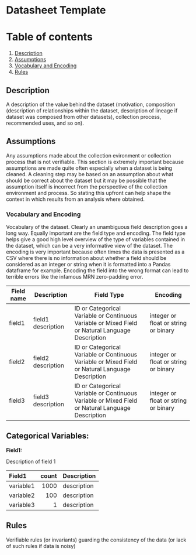 # Datasheet Template 

# Table of contents
1. [Description](#description)
2. [Assumptions](#assumptions)
3. [Vocabulary and Encoding](#vocabandencoding)
3. [Rules](#rules)

## Description <a name="description"></a>

A description of the value behind the dataset (motivation, composition (description of relationships within the dataset, description of lineage if dataset was composed from other datasets), collection process, recommended uses, and so on).


## Assumptions <a name="assumptions"></a>

Any assumptions made about the collection evironment or collection process that is not verifiable. This section is extremely important because assumptions are made quite often especially when a dataset is being cleaned. A cleaning step may be based on an assumption about what should be correct about the dataset but it may be possible that the assumption itself is incorrect from the perspective of the collection environment and process. So stating this upfront can help shape the context in which results from an analysis where obtained. 

### Vocabulary and Encoding <a name="vocabandencoding"></a>

Vocabulary of the dataset. Clearly an unambiguous field description goes a long way. Equally important are the field type and encoding. The field type helps give a good high level overview of the type of variables contained in the dataset, which can be a very informative view of the dataset. The encoding is very important because often times the data is presented as a CSV where there is no information about whether a field should be considered as an integer or string when it is formatted into a Pandas dataframe for example. Encoding the field into the wrong format can lead to terrible errors like the infamous MRN zero-padding error. 

| **Field name** | **Description** | **Field Type** | **Encoding** |
|---|---|---|---|
| field1 | field1 description | ID or Categorical Variable or Continuous Variable or Mixed Field or Natural Language Description | integer or float or string or binary |
| field2 | field2 description | ID or Categorical Variable or Continuous Variable or Mixed Field or Natural Language Description | integer or float or string or binary |
| field3 | field3 description | ID or Categorical Variable or Continuous Variable or Mixed Field or Natural Language Description | integer or float or string or binary |

## Categorical Variables:

**Field1:**

Description of field 1

| **Field1** | **count** | **Description** |
|:---|---:|:---|
| variable1| 1000 | description |
| variable2| 100 | description |
| variable3| 1 | description |

## Rules <a name="rules"></a>
Verifiable rules (or invariants) guarding the consistency of the data (or lack of such rules if data is noisy)
